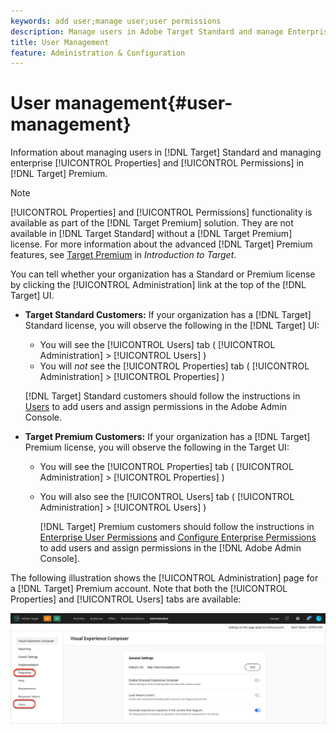 ```yaml
---
keywords: add user;manage user;user permissions
description: Manage users in Adobe Target Standard and manage Enterprise Properties and Permissions in Adobe Target Premium.
title: User Management
feature: Administration & Configuration
---
```


# User management{#user-management}

Information about managing users in [!DNL Target] Standard and managing enterprise [!UICONTROL Properties] and [!UICONTROL Permissions] in [!DNL Target] Premium.

>[!NOTE]
>
>[!UICONTROL Properties] and [!UICONTROL Permissions] functionality is available as part of the [!DNL Target Premium] solution. They are not available in [!DNL Target Standard] without a [!DNL Target Premium] license. For more information about the advanced [!DNL Target] Premium features, see [Target Premium](/help/c-intro/intro.md#premium) in *Introduction to Target*.

You can tell whether your organization has a Standard or Premium license by clicking the [!UICONTROL Administration] link at the top of the [!DNL Target] UI.

* **Target Standard Customers:** If your organization has a [!DNL Target] Standard license, you will observe the following in the [!DNL Target] UI:

  * You will see the [!UICONTROL Users] tab ( [!UICONTROL Administration] > [!UICONTROL Users] )
  * You will *not* see the [!UICONTROL Properties] tab ( [!UICONTROL Administration] > [!UICONTROL Properties] )
  
  [!DNL Target] Standard customers should follow the instructions in [Users](/help/administrating-target/c-user-management/c-user-management/user-management.md) to add users and assign permissions in the Adobe Admin Console.

* **Target Premium Customers:** If your organization has a [!DNL Target] Premium license, you will observe the following in the Target UI:

  * You will see the [!UICONTROL Properties] tab ( [!UICONTROL Administration] > [!UICONTROL Properties] )
  * You will also see the [!UICONTROL Users] tab ( [!UICONTROL Administration] > [!UICONTROL Users] )

    [!DNL Target] Premium customers should follow the instructions in [Enterprise User Permissions](/help/administrating-target/c-user-management/property-channel/property-channel.md#concept_E396B16FA2024ADBA27BC056138F9838) and [Configure Enterprise Permissions](/help/administrating-target/c-user-management/property-channel/properties-overview.md#concept_22F2855DBF0D4754B9460F5D68749C71) to add users and assign permissions in the [!DNL Adobe Admin Console].

The following illustration shows the [!UICONTROL Administration] page for a [!DNL Target] Premium account. Note that both the [!UICONTROL Properties] and [!UICONTROL Users] tabs are available:

![Administration tab](/help/administrating-target/assets/premium.png)

